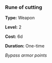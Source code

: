 ### Rune of cutting

**Type:** Weapon

**Level:** 2

**Cost:** 6d

**Duration:** One-time

_Bypass armor points_

